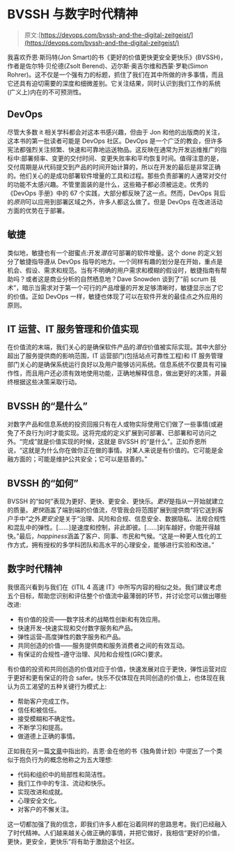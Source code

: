# BVSSH 与数字时代精神

> 原文:[https://devops.com/bvssh-and-the-digital-zeitgeist/](https://devops.com/bvssh-and-the-digital-zeitgeist/)

我喜欢乔恩·斯玛特(Jon Smart)的书《更好的价值更快更安全更快乐》(BVSSH)，作者是佐尔特·贝伦德(Zsolt Berend)、迈尔斯·奥吉尔维和西蒙·罗勒(Simon Rohrer)。这不仅是一个强有力的标题，抓住了我们在其中所做的许多事情，而且它还具有迫切需要的深度和细微差别。它关注结果，同时认识到我们工作的系统(广义上)内在的不可预测性。

## DevOps

尽管大多数 it 相关学科都会对这本书感兴趣，但由于 Jon 和他的出版商的关注，这本书的第一批读者可能是 DevOps 社区。DevOps 是一个广泛的教会，但许多宪法都强烈关注频繁、快速和可靠地运送物品。这反映在通常为开发运维推广的指标中:部署频率、变更的交付时间、变更失败率和平均恢复时间。值得注意的是，交付周期是从代码提交到产品的时间开始计算的，所以在开发的最后是非常正确的。他们关心的是成功部署软件增量的工具和过程。那些负责部署的人通常对交付的功能不太感兴趣。不管里面装的是什么，这些箱子都必须被运走。优秀的《DevOps 手册》中的 67 个实践，大部分都反映了这一点。然而，DevOps 背后的*原则*可以应用到部署区域之外，许多人都这么做了。但是 DevOps 在改进活动方面的优势在于部署。

## 敏捷

类似地，敏捷也有一个甜蜜点:开发*潜在*可部署的软件增量。这个 done 的定义划分了敏捷指导遵从 DevOps 指导的地方。一个同样有趣的划分是在开始，重点是机会、假设、需求和规范。当有不明确的用户需求和模糊的假设时，敏捷指南有帮助吗？或者这是商业分析的自然栖息地？Dave Snowden 谈到了“前 scrum 技术”，暗示当需求对于第一个可行的产品增量的开发足够清晰时，敏捷显示出了它的价值。正如 DevOps 一样，敏捷也体现了可以在软件开发的最佳点之外应用的原则。

## IT 运营、IT 服务管理和价值实现

在价值流的末端，我们关心的是确保软件产品的*潜在*价值被实际实现。其中大部分超出了服务提供商的影响范围，IT 运营部门(包括站点可靠性工程)和 IT 服务管理部门关心的是确保系统运行良好以及用户能够访问系统。信息系统不仅要具有可操作性，而且用户还必须有效地使用功能，正确地解释信息，做出更好的决策，并最终根据这些决策采取行动。

## BVSSH 的“是什么”

对数字产品和信息系统的投资回报只有在人或物实际使用它们做了一些事情(或避免了不良行为)时才能实现。这将完成的定义扩展到可部署、已部署和可访问之外。“完成”就是价值实现的时候，这就是 BVSSH 的“是什么”。正如乔恩所说，“这就是为什么你在做你正在做的事情。对某人来说是有价值的。它可能是金融方面的；可能是维护公共安全；它可以是慈善的。”

## BVSSH 的“如何”

BVSSH 的“如何”表现为更好、更快、更安全、更快乐。*更好*是指从一开始就建立的质量。*更快*涵盖了端到端的价值流，尽管我会将范围扩展到提供商“将它送到客户手中”之外*更安全*是关于“治理、风险和合规、信息安全、数据隐私、法规合规性和混乱中的弹性。[……]是速度和控制，非此即彼。[……]刹车越好，你能开得越快。”最后，*happiness*涵盖了客户、同事、市民和气候。“这是一种更人性化的工作方式，拥有授权的多学科团队和高水平的心理安全，能够进行实验和改进。”

## 数字时代精神

我很高兴看到与我们在《ITIL 4 高速 IT》中所写内容的相似之处。我们建议考虑五个目标，帮助您识别和评估整个价值流中最薄弱的环节，并讨论您可以做出哪些改进:

*   有价值的投资——数字技术的战略性创新和有效应用。
*   快速开发–快速实现和交付数字服务和产品。
*   弹性运营–高度弹性的数字服务和产品。
*   共同创造的价值——服务提供商和服务消费者之间的有效互动。
*   有保证的合规性–遵守治理、风险和合规性(GRC)要求。

有价值的投资和共同创造的价值对应于价值，快速发展对应于更快，弹性运营对应于更好和更有保证的符合 safer。快乐不仅体现在共同创造的价值上，也体现在我认为员工渴望的五种关键行为模式上:

*   帮助客户完成工作。
*   信任和被信任。
*   接受模糊和不确定性。
*   不断学习和提高。
*   做道德上正确的事情。

正如我在另一篇[文章](https://devops.com/the-phoenicorn-project/)中指出的，吉恩·金在他的书《独角兽计划》中提出了一个类似于抱负行为的概念他称之为五大理想:

*   代码和组织中的局部性和简洁性。
*   我们工作中的专注、流动和快乐。
*   实现改进和成就。
*   心理安全文化。
*   对客户的不懈关注。

这一切都加强了我的信念，即我们许多人都在沿着同样的思路思考。我们已经融入了时代精神。人们越来越关心做正确的事情，并把它做好，我相信“更好的价值，更快，更安全，更快乐”将有助于激励这个社区。